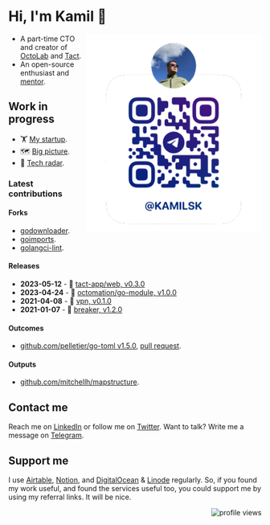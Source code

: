 # Hi, I'm Kamil 👋

<img align="right" width="350"
     src="https://raw.githubusercontent.com/kamilsk/kamilsk/main/assets/qr-tg.png" />

- A part-time CTO and creator of [OctoLab][] and [Tact][].
- An open-source enthusiast and [mentor][GetMentor].

[OctoLab]:     https://github.com/octolab
[Tact]:        https://github.com/tact-app
[GetMentor]:   https://getmentor.dev/mentor/kamil-samigullin-612

## Work in progress

- 🏋️ [My startup][].
- 🗺 [Big picture][].
- 📡 [Tech radar][].

[My startup]:   https://bit.ly/m/tact
[Big picture]:  https://miro.com/app/board/o9J_lVCU5K4=/?moveToWidget=3074457355397794508&cot=14
[Tech Radar]:   https://radar.thoughtworks.com/?documentId=https%3A%2F%2Fraw.githubusercontent.com%2Fkamilsk%2Fkamilsk%2Fmain%2Fresume%2Ftechradar.csv

### Latest contributions

#### Forks

- [godownloader](https://github.com/kamilsk/godownloader/releases/tag/homebrew).
- [goimports](https://github.com/kamilsk/go-tools/releases/tag/goimports).
- [golangci-lint](https://github.com/kamilsk/golangci-lint/releases/tag/looppointer).

#### Releases

- **2023-05-12** - 🏃 [tact-app/web, v0.3.0][]
- **2023-04-24** - 🧩 [octomation/go-module, v1.0.0][]
- **2021-04-08** - 🤫 [vpn, v0.1.0][]
- **2021-01-07** - 🚧 [breaker, v1.2.0][]

[breaker, v1.2.0]:                 https://github.com/kamilsk/breaker/releases/tag/v1.2.0
[octomation/go-module, v1.0.0]:    https://github.com/octomation/go-module/releases/tag/v1.0.0
[tact-app/web, v0.3.0]:            https://github.com/tact-app/web/releases/tag/v0.3.0
[vpn, v0.1.0]:                     https://github.com/octomation/vpn/releases/tag/v0.1.0

#### Outcomes

- [github.com/pelletier/go-toml v1.5.0][go-toml/v1.5.0], [pull request][go-toml/281/pr].

[go-toml/v1.5.0]:   https://github.com/pelletier/go-toml/releases/tag/v1.5.0
[go-toml/281/pr]:   https://github.com/pelletier/go-toml/pull/281

#### Outputs

- [github.com/mitchellh/mapstructure][mapstructure/291/pr].

[mapstructure/291/pr]:   https://github.com/mitchellh/mapstructure/pull/291

## Contact me

Reach me on [LinkedIn][] or follow me on [Twitter][].
Want to talk? Write me a message on [Telegram][].

[LinkedIn]:    https://www.linkedin.com/in/kamilsk/
[Twitter]:     https://twitter.com/ikamilsk
[Telegram]:    https://t.me/kamilsk

## Support me

I use [Airtable][], [Notion][], and [DigitalOcean][] & [Linode][] regularly.
So, if you found my work useful, and found the services useful too,
you could support me by using my referral links. It will be nice.

[Airtable]:         https://airtable.com/invite/r/8eOiv4I4
[DigitalOcean]:     https://m.do.co/c/b2a387de5da4
[Linode]:           https://www.linode.com/lp/refer/?r=2380225d05c74b69bd7e553a8c763808733fc71f
[Notion]:           https://affiliate.notion.so/inlqolf5id34

<img align="right" alt="profile views"
     src="https://komarev.com/ghpvc/?username=kamilsk&label=views&color=grey" />
